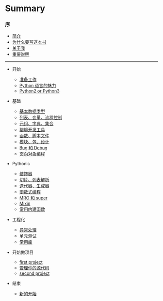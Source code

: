 # Summary

### 序

* [简介](README.md)
* [为什么要写这本书](introductory/why.md)
* [关于我](introductory/about.md)
* [重要说明](introductory/warning.md)

---

* 开始
    * [准备工作](chapter-1/attitude.md)
    * [Python 语言的魅力](chapter-1/charm.md)
    * [Python2 or Python3](chapter-1/Python2or3.md)

* 基础
    * [基本数据类型](chapter-2/basic_type.md)
    * [列表、变量、流程控制](chapter-2/variables.md)
    * [元组、字典、集合](chapter-2/tuple_dict.md)
    * [聊聊开发工具](chapter-2/dev_tool.md)
    * [函数、脚本文件](chapter-2/function.md)
    * [模块、包、设计](chapter-2/module.md)
    * [Bug 和 Debug](chapter-2/debug.md)
    * [面向对象编程](chapter-2/oop.md)

* Pythonic
    * [装饰器](chapter-3/decorater.md)
    * [切片、列表解析](chapter-3/list_comprehension.md)
    * [迭代器、生成器](#)
    * [函数式编程](chapter-3/fp.md)
    * [MRO 和 super](chapter-3/mro.md)
    * [Mixin](chapter-3/mixin.md)
    * [常用内建函数](#)

* 工程化
    * [异常处理](#)
    * [单元测试](#)
    * [常用库](#)

* 开始做项目
    * [first project](#)
    * [管理你的源代码](#)
    * [second project](#)

* 结束
    * [新的开始](#)
